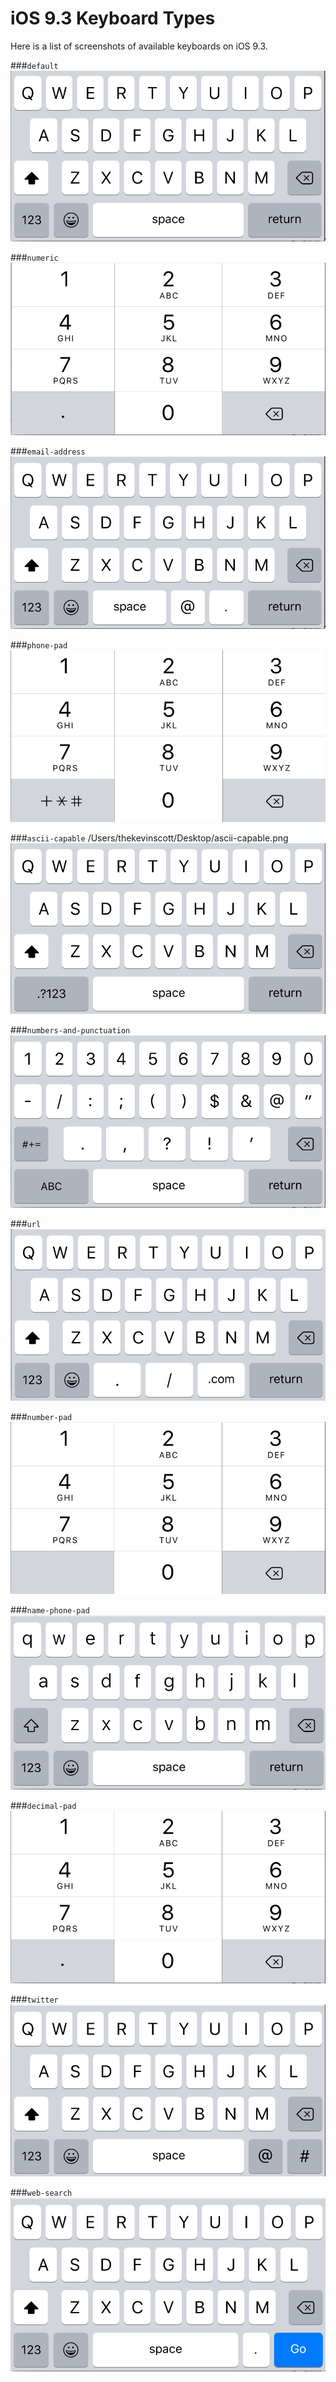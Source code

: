 # iOS 9.3 Keyboard Types

Here is a list of screenshots of available keyboards on iOS 9.3.

###`default`
![default](images/default.png "default")

###`numeric`
![numeric](images/numeric.png "numeric")

###`email-address`
![email-address](images/email-address.png "email-address")

###`phone-pad`
![phone-pad](images/phone-pad.png "phone-pad")

###`ascii-capable`
/Users/thekevinscott/Desktop/ascii-capable.png
![ascii-capable](images/ascii-capable.png "ascii-capable")

###`numbers-and-punctuation`
![numbers-and-punctuation](images/numbers-and-punctuation.png "numbers-and-punctuation")

###`url`
![url](images/url.png "url")

###`number-pad`
![number-pad](images/number-pad.png "number-pad")

###`name-phone-pad`
![name-phone-pad](images/name-phone-pad.png "name-phone-pad")

###`decimal-pad`
![decimal-pad](images/decimal-pad.png "decimal-pad")

###`twitter`
![twitter](images/twitter.png "twitter")

###`web-search`
![web-search](images/web-search.png "web-search")
